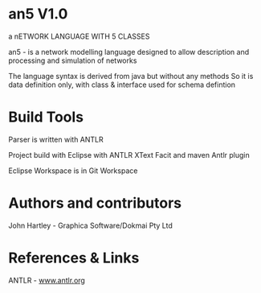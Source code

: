 # an5 V1.0

a nETWORK LANGUAGE WITH 5 CLASSES

an5 - is a network modelling language designed to allow description and
processing and simulation of networks

The language syntax is derived from java but without any methods
So it is data definition only, with class & interface used for schema defintion

# Build Tools

Parser is written with ANTLR

Project build with Eclipse with ANTLR XText Facit and maven Antlr plugin

Eclipse Workspace is in Git Workspace

# Authors and contributors

John Hartley - Graphica Software/Dokmai Pty Ltd

# References & Links

ANTLR - www.antlr.org



